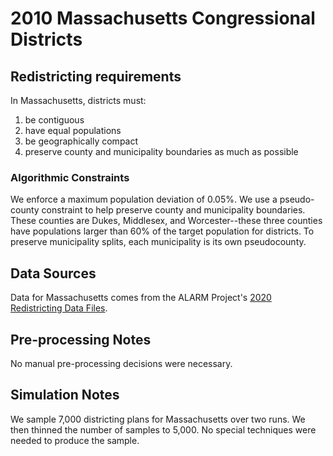 # 2010 Massachusetts Congressional Districts

## Redistricting requirements
In Massachusetts, districts must:

1. be contiguous
2. have equal populations
3. be geographically compact
4. preserve county and municipality boundaries as much as possible


### Algorithmic Constraints
We enforce a maximum population deviation of 0.05%. 
We use a pseudo-county constraint to help preserve county and municipality boundaries.
These counties are Dukes, Middlesex, and Worcester--these three counties have populations larger than 60% of the target population for districts. To preserve municipality splits, each municipality is its own pseudocounty.

## Data Sources
Data for Massachusetts comes from the ALARM Project's [2020 Redistricting Data Files](https://alarm-redist.github.io/posts/2021-08-10-census-2020/).

## Pre-processing Notes
No manual pre-processing decisions were necessary.

## Simulation Notes
We sample 7,000 districting plans for Massachusetts over two runs.
We then thinned the number of samples to 5,000.
No special techniques were needed to produce the sample.
